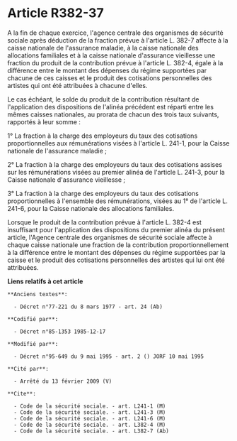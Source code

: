 # Article R382-37

A la fin de chaque exercice, l'agence centrale des organismes de sécurité sociale   après déduction de la fraction prévue à
l'article L. 382-7 affecte à la caisse nationale de l'assurance maladie, à la caisse nationale des allocations familiales et
à la caisse nationale d'assurance vieillesse une fraction du produit de la contribution prévue à l'article L. 382-4, égale à
la différence entre le montant des dépenses du régime supportées par chacune de ces caisses et le produit des cotisations
personnelles des artistes qui ont été attribuées à chacune d'elles. 

Le cas échéant, le solde du produit de la contribution résultant de l'application des dispositions de l'alinéa précédent est
réparti entre les mêmes caisses nationales, au prorata de chacun des trois taux suivants, rapportés à leur somme : 

1° La fraction à la charge des employeurs du taux des cotisations proportionnelles aux rémunérations visées à l'article L.
241-1, pour la Caisse nationale de l'assurance maladie ; 

2° La fraction à la charge des employeurs du taux des cotisations assises sur les rémunérations visées au premier alinéa de
l'article L. 241-3, pour la Caisse nationale d'assurance vieillesse ; 

3° La fraction à la charge des employeurs du taux des cotisations proportionnelles à l'ensemble des rémunérations, visées au
1° de l'article L. 241-6, pour la Caisse nationale des allocations familiales. 

Lorsque le produit de la contribution prévue à l'article L. 382-4 est insuffisant pour l'application des dispositions du
premier alinéa du présent article, l'Agence centrale des organismes de sécurité sociale affecte à chaque caisse nationale une
fraction de la contribution proportionnellement à la différence entre le montant des dépenses du régime supportées par la
caisse et le produit des cotisations personnelles des artistes qui lui ont été attribuées.

**Liens relatifs à cet article**

	**Anciens textes**:

	  - Décret n°77-221 du 8 mars 1977 - art. 24 (Ab)

	**Codifié par**:

	  - Décret n°85-1353 1985-12-17

	**Modifié par**:

	  - Décret n°95-649 du 9 mai 1995 - art. 2 () JORF 10 mai 1995

	**Cité par**:

	  - Arrêté du 13 février 2009 (V)

	**Cite**:

	  - Code de la sécurité sociale. - art. L241-1 (M)
	  - Code de la sécurité sociale. - art. L241-3 (M)
	  - Code de la sécurité sociale. - art. L241-6 (M)
	  - Code de la sécurité sociale. - art. L382-4 (M)
	  - Code de la sécurité sociale. - art. L382-7 (Ab)
